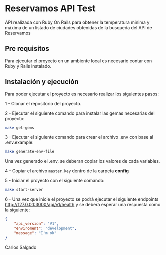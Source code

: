 # Reservamos API Test

API realizada con Ruby On Rails para obtener la temperatura minima y máxima de un listado de ciudades obtenidas de la busqueda del API de Reservamos

## Pre requisitos

Para ejecutar el proyecto en un ambiente local es necesario contar con Ruby y Rails instalado.

## Instalación y ejecución

Para poder ejecutar el proyecto es necesario realizar los siguientes pasos:

1 - Clonar el repositorio del proyecto.

2 - Ejecutar el siguiente comando para instalar las gemas necesarias del proyecto:

```sh
make get-gems
```

3 - Ejecutar el siguiente comando para crear el archivo .env con base al .env.example:

```sh
make generate-env-file 
```
Una vez generado el .env, se deberan copiar los valores de cada variables.

4 - Copiar el archivo `master.key` dentro de la carpeta **config**

5 - Iniciar el proyecto con el siguiente comando:

```sh
make start-server
```

6 - Una vez que inicie el proyecto se podrá ejecutar el siguiente endpoints http://127.0.0.1:3000/api/v1/health y se deberá esperar una respuesta como la siguiente:

```json
{
    "api_version": "V1",
    "enviroment": "development",
    "message": "I'm ok"
}
```


Carlos Salgado